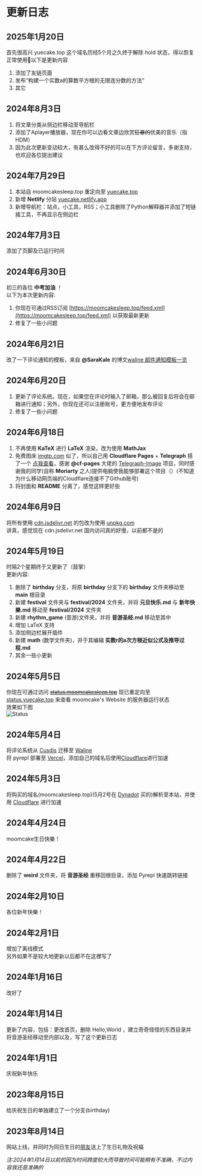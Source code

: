 # 更新日志

## 2025年1月20日

首先很高兴 yuecake.top 这个域名历经5个月之久终于解除 hold 状态，得以恢复正常使用🎉以下是更新内容

1. 添加了友链页面
2. 发布“构建一个实数a的算数平方根的无限连分数的方法”
3. 其它

## 2024年8月3日

1. 将文章分类从侧边栏移动至导航栏
2. 添加了Aplayer播放器，现在你可以边看文章边欣赏~~狂暴的~~优美的音乐（指HDM）
3. 因为此次更新变动较大，有甚么改得不好的可以在下方评论留言，多谢支持，也欢迎各位提出建议

## 2024年7月29日

1. 本站自 moomcakesleep.top 重定向至 [yuecake.top](https://yuecake.top)
2. 新增 **Netlify** 分站 [yuecake.netlify.app](https://yuecake.netlify.app)
3. 新增导航栏：站点，小工具，RSS；小工具删除了Python解释器并添加了短链接工具，不再显示在侧边栏

## 2024年7月3日

添加了页脚及已运行时间

## 2024年6月30日

初三的各位 **中考加油** ！<br>
以下为本次更新内容:
1. 你现在可通过RSS订阅 [https://moomcakesleep.top/feed.xml](https://moomcakesleep.top/feed.xml) 以获取最新更新
2. 修复了一些小问题

## 2024年6月21日

改了一下评论通知的模板，来自 **@SaraKale** 的博文[waline 邮件通知模板一览](https://www.sarakale.top/blog/posts/537344b2)

## 2024年6月20日

1. 更新了评论系统。现在，如果您在评论时输入了邮箱，那么被回复后将会在邮箱进行通知；另外，你现在还可以注册账号，更方便地发布评论
2. 修复了一些小问题

## 2024年6月18日

1. 不再使用 **KaTeX** 进行 **LaTeX** 渲染，改为使用 **MathJax**
2. 免费图床 [imgtp.com](https://www.imgtp.com) 似了，所以自己用 **Cloudflare Pages** + **Telegraph** 搭了一个 [点我查看](https://img.moomcakesleep.top/)，感谢 **@cf-pages** 大佬的 [Telegraph-Image](https://github.com/cf-pages/Telegraph-Image) 项目，同时感谢我的同学(自称 **Moriarty** 之人)提供电脑使我能够部署这个项目（）(不知道为什么移动网页端的Cloudflare连接不了Github账号)
3. 将封面和 **README** 分离了，感觉这样更好些

## 2024年6月9日

将所有使用 [cdn.jsdelivr.net](https://cdn.jsdelivr.net) 的包改为使用 [unpkg.com](https://unpkg.com)<br>
讲真，感觉现在 cdn.jsdelivr.net 国内访问真的好慢，以前都不是的

## 2024年5月19日

时隔2个星期终于又更新了（鼓掌）<br>
更新内容:
1. 删除了 **birthday** 分支，将原 **birthday** 分支下的 **birthday** 文件夹移动至 **main** 根目录
2. 新建 **festival** 文件夹与 **festival/2024** 文件夹，并将 **元旦快乐.md** 与 **新年快樂.md** 移动至 **festival/2024** 文件夹
3. 新建 **rhythm_game** (音游)文件夹，并将 **音游圣经.md** 移动至其中
4. 增加 LaTeX 支持
5. 添加侧边栏展开插件
6. 新建 **math** (数学文件夹)，并于其编辑 **实数r的a次方根近似公式及推导过程.md**
7. 其余一些小更新

## 2024年5月5日

你现在可通过访问 ~~[status.moomcakesleep.top](https://status.moomcakesleep.top)~~ 现已重定向至 [status.yuecake.top](https://status.yuecake.top) 来查看 moomcake's Website 的服务器运行状态<br>
效果如下图<br>
![Status](https://img.moomcakesleep.top/file/c45365f828822301e5275.jpg)

## 2024年5月4日

将评论系统从 [Cusdis](https://cusdis.com) 迁移至 [Waline](https://waline.js.org)<br>
将 pyrepl 部署至 [Vercel](https://vercel.com)，添加自己的域名后使用[Cloudflare](https://www.cloudflare-cn.com/)进行加速

## 2024年5月3日

将购买的域名(moomcakesleep.top)(5月2号在 [Dynadot](https://dynadot.com.cn) 买的)解析至本站，并使用 [Cloudflare](https://www.cloudflare-cn.com/) 进行加速

## 2024年4月24日

moomcake生日快樂！

## 2024年4月22日

删除了 **weird** 文件夹，将 **音游圣经** 重移回根目录，添加 Pyrepl 快速跳转链接

## 2024年2月10日

各位新年快樂！

## 2024年2月1日

增加了离线模式<br>
另外如果不是较大地更新以后都不在这裡写了

## 2024年1月16日

改好了

## 2024年1月14日

更新了内容，包括：更改首页，删除 Hello,World ，建立奇奇怪怪的东西目录并将音游圣经移动至内部以及，写了这个更新日志

## 2024年1月1日

庆祝新年快乐

## 2023年8月15日

给庆祝生日的单独建立了一个分支(birthday)

## 2023年8月14日

网站上线，并同时为同日生日的[朋友](https://b23.tv/xfpmGBK)送上了生日礼物及祝福

_注:2024年1月14日以前的因为时间跨度较大而导致时间可能稍有不准确，不过内容我还是准确的_
